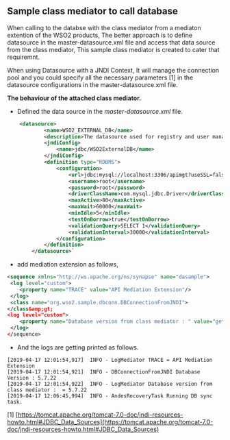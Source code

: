 ## Sample class mediator to call database

When calling to the databse with the class mediator from a mediaton extention of the WSO2 products, The better approach is to define datasource in the master-datasource.xml file and access that data source from the class mediator, This sample class mediator is created to cater that requiremnt.

When using Datasource with a JNDI Context, It will manage the connection pool and you could specify all the necessary parameters  [1]  in the datasource configurations in the master-datasource.xml file.

**The behaviour of the attached class mediator.**
 * Defined the data source in the *master-datasource.xml* file.
```xml
	<datasource>
            <name>WSO2_EXTERNAL_DB</name>
            <description>The datasource used for registry and user manager</description>
            <jndiConfig>
                <name>jdbc/WSO2ExternalDB</name>
            </jndiConfig>
            <definition type="RDBMS">
                <configuration>
                    <url>jdbc:mysql://localhost:3306/apimgt?useSSL=false</url>
                    <username>root</username>
                    <password>root</password>
                    <driverClassName>com.mysql.jdbc.Driver</driverClassName>
                    <maxActive>80</maxActive>
                    <maxWait>60000</maxWait>
                    <minIdle>5</minIdle>
                    <testOnBorrow>true</testOnBorrow>
                    <validationQuery>SELECT 1</validationQuery>
                    <validationInterval>30000</validationInterval>
                </configuration>
            </definition>
        </datasource>`
```

 * add mediation extension as follows,
```xml
<sequence xmlns="http://ws.apache.org/ns/synapse" name="dasample">
 <log level="custom">
    <property name="TRACE" value="API Mediation Extension"/>
 </log>
 <class name="org.wso2.sample.dbconn.DBConnectionFromJNDI">
</class&amp;gt;
<log level="custom">
    <property name="Database version from class mediator : " value="get-property('DatabaseResult')"/>
 </log>
</sequence>
```

 * And the logs are getting printed as follows.
```
[2019-04-17 12:01:54,917]  INFO - LogMediator TRACE = API Mediation Extension
[2019-04-17 12:01:54,921]  INFO - DBConnectionFromJNDI Database Version : 5.7.22
[2019-04-17 12:01:54,922]  INFO - LogMediator Database version from class mediator :  = 5.7.22
[2019-04-17 12:06:45,994]  INFO - AndesRecoveryTask Running DB sync task.
```

[1] [https://tomcat.apache.org/tomcat-7.0-doc/jndi-resources-howto.html#JDBC_Data_Sources](https://tomcat.apache.org/tomcat-7.0-doc/jndi-resources-howto.html#JDBC_Data_Sources)
